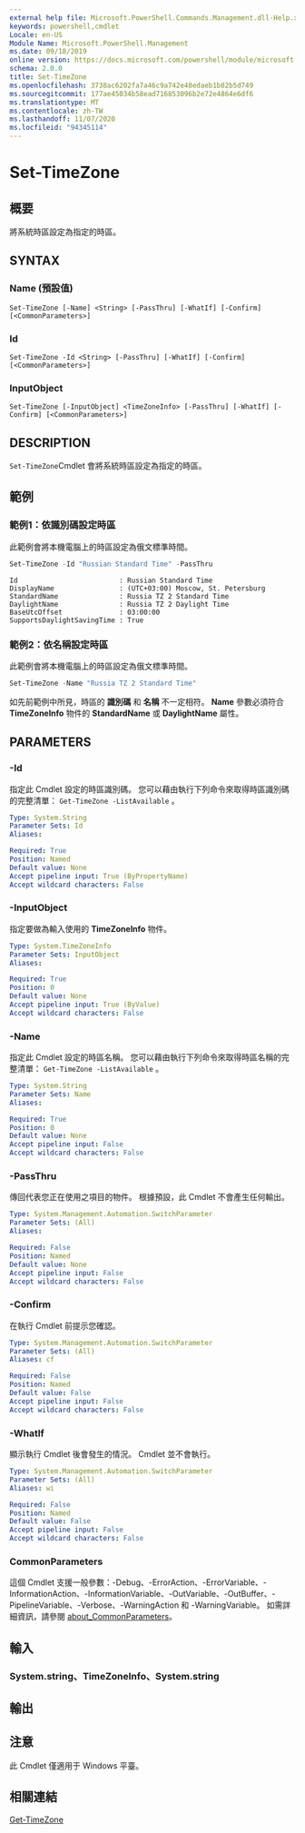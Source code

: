 ```yaml
---
external help file: Microsoft.PowerShell.Commands.Management.dll-Help.xml
keywords: powershell,cmdlet
Locale: en-US
Module Name: Microsoft.PowerShell.Management
ms.date: 09/18/2019
online version: https://docs.microsoft.com/powershell/module/microsoft.powershell.management/set-timezone?view=powershell-6&WT.mc_id=ps-gethelp
schema: 2.0.0
title: Set-TimeZone
ms.openlocfilehash: 3738ac6202fa7a46c9a742e48edaeb1b82b5d749
ms.sourcegitcommit: 177ae45034b58ead716853096b2e72e4864e6df6
ms.translationtype: MT
ms.contentlocale: zh-TW
ms.lasthandoff: 11/07/2020
ms.locfileid: "94345114"
---
```

# Set-TimeZone

## 概要
將系統時區設定為指定的時區。

## SYNTAX

### Name (預設值)

```
Set-TimeZone [-Name] <String> [-PassThru] [-WhatIf] [-Confirm] [<CommonParameters>]
```

### Id

```
Set-TimeZone -Id <String> [-PassThru] [-WhatIf] [-Confirm] [<CommonParameters>]
```

### InputObject

```
Set-TimeZone [-InputObject] <TimeZoneInfo> [-PassThru] [-WhatIf] [-Confirm] [<CommonParameters>]
```

## DESCRIPTION

`Set-TimeZone`Cmdlet 會將系統時區設定為指定的時區。

## 範例

### 範例1：依識別碼設定時區

此範例會將本機電腦上的時區設定為俄文標準時間。

```powershell
Set-TimeZone -Id "Russian Standard Time" -PassThru
```

```Output
Id                         : Russian Standard Time
DisplayName                : (UTC+03:00) Moscow, St. Petersburg
StandardName               : Russia TZ 2 Standard Time
DaylightName               : Russia TZ 2 Daylight Time
BaseUtcOffset              : 03:00:00
SupportsDaylightSavingTime : True
```

### 範例2：依名稱設定時區

此範例會將本機電腦上的時區設定為俄文標準時間。

```powershell
Set-TimeZone -Name "Russia TZ 2 Standard Time"
```

如先前範例中所見，時區的 **識別碼** 和 **名稱** 不一定相符。
**Name** 參數必須符合 **TimeZoneInfo** 物件的 **StandardName** 或 **DaylightName** 屬性。

## PARAMETERS

### -Id

指定此 Cmdlet 設定的時區識別碼。 您可以藉由執行下列命令來取得時區識別碼的完整清單： `Get-TimeZone -ListAvailable` 。

```yaml
Type: System.String
Parameter Sets: Id
Aliases:

Required: True
Position: Named
Default value: None
Accept pipeline input: True (ByPropertyName)
Accept wildcard characters: False
```

### -InputObject

指定要做為輸入使用的 **TimeZoneInfo** 物件。

```yaml
Type: System.TimeZoneInfo
Parameter Sets: InputObject
Aliases:

Required: True
Position: 0
Default value: None
Accept pipeline input: True (ByValue)
Accept wildcard characters: False
```

### -Name

指定此 Cmdlet 設定的時區名稱。 您可以藉由執行下列命令來取得時區名稱的完整清單： `Get-TimeZone -ListAvailable` 。

```yaml
Type: System.String
Parameter Sets: Name
Aliases:

Required: True
Position: 0
Default value: None
Accept pipeline input: False
Accept wildcard characters: False
```

### -PassThru

傳回代表您正在使用之項目的物件。 根據預設，此 Cmdlet 不會產生任何輸出。

```yaml
Type: System.Management.Automation.SwitchParameter
Parameter Sets: (All)
Aliases:

Required: False
Position: Named
Default value: None
Accept pipeline input: False
Accept wildcard characters: False
```

### -Confirm

在執行 Cmdlet 前提示您確認。

```yaml
Type: System.Management.Automation.SwitchParameter
Parameter Sets: (All)
Aliases: cf

Required: False
Position: Named
Default value: False
Accept pipeline input: False
Accept wildcard characters: False
```

### -WhatIf

顯示執行 Cmdlet 後會發生的情況。 Cmdlet 並不會執行。

```yaml
Type: System.Management.Automation.SwitchParameter
Parameter Sets: (All)
Aliases: wi

Required: False
Position: Named
Default value: False
Accept pipeline input: False
Accept wildcard characters: False
```

### CommonParameters

這個 Cmdlet 支援一般參數：-Debug、-ErrorAction、-ErrorVariable、-InformationAction、-InformationVariable、-OutVariable、-OutBuffer、-PipelineVariable、-Verbose、-WarningAction 和 -WarningVariable。 如需詳細資訊，請參閱 [about_CommonParameters](https://go.microsoft.com/fwlink/?LinkID=113216)。

## 輸入

### System.string、TimeZoneInfo、System.string

## 輸出

## 注意

此 Cmdlet 僅適用于 Windows 平臺。

## 相關連結

[Get-TimeZone](Get-TimeZone.md)
